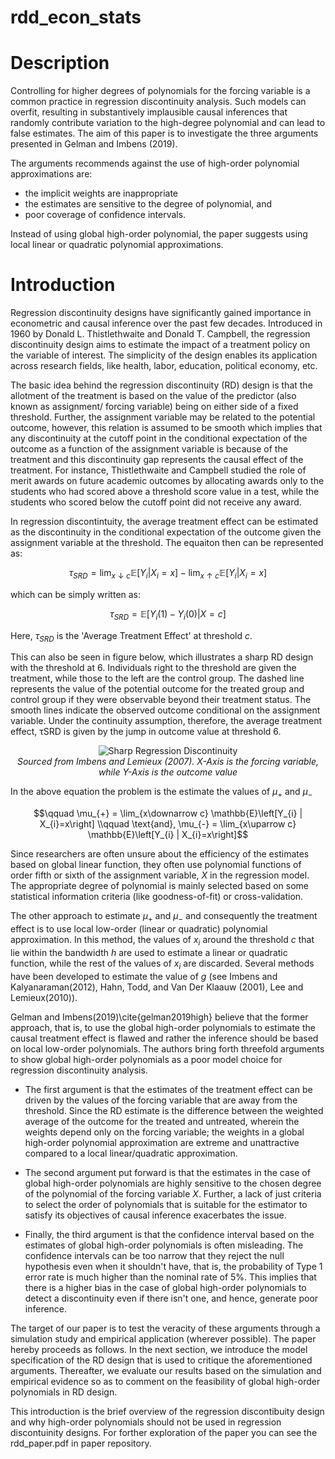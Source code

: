 rdd_econ_stats
==============

# Description

Controlling for higher degrees of polynomials for the forcing variable is a common 
practice in regression discontinuity analysis. Such models can overfit, resulting 
in substantively implausible causal inferences that randomly contribute variation 
to the high-degree polynomial and can lead to false estimates. The aim of this 
paper is to investigate the three arguments presented in Gelman and Imbens (2019). 

The arguments recommends against the use of high-order polynomial approximations 
are: 

* the implicit weights are inappropriate
* the estimates are sensitive to the degree of polynomial, and
* poor coverage of confidence intervals. 

Instead of using global high-order polynomial, the paper suggests using local 
linear or quadratic polynomial approximations.

# Introduction

Regression discontinuity designs have significantly gained importance in econometric 
and causal inference over the past few decades. Introduced in 1960 by Donald L.
Thistlethwaite and Donald T. Campbell, the regression discontinuity design aims to 
estimate the impact of a treatment policy on the variable of interest. The simplicity
of the design enables its application across research fields, like health, labor, 
education, political economy, etc.
    
The basic idea behind the regression discontinuity (RD) design is that the allotment 
of the treatment is based on the value of the predictor (also known as assignment/
forcing variable) being on either side of a fixed threshold. Further, the assignment
variable may be related to the potential outcome, however, this relation is assumed 
to be smooth which implies that any discontinuity at the cutoff point in the 
conditional expectation of the outcome as a function of the assignment variable is 
because of the treatment and this discontinuity gap represents the causal effect of 
the treatment. For instance, Thistlethwaite and Campbell studied the role of merit 
awards on future academic outcomes by allocating awards only to the students who had 
scored above a threshold score value in a test, while the students who scored below 
the cutoff point did not receive any award.
    
In regression discontintuity, the average treatment effect can be estimated as the 
discontinuity in the conditional expectation of the outcome given the assignment 
variable at the threshold. The equaiton then can be represented as:

$$ \tau_{SRD} = \lim_{x\downarrow c} \mathbb{E}[Y_{i} | X_{i}=x] - \lim_{x\uparrow c} \mathbb{E}\left[Y_{i} | X_{i}=x\right]$$

which can be simply written as:

$$ \tau_{SRD} = \mathbb{E}\left[Y_{i}(1) - Y_{i}(0)| X = c\right]$$

Here, $\tau_{SRD}$ is the 'Average Treatment Effect' at threshold $c$.

This can also be seen in figure below, which illustrates a sharp RD design with the threshold 
at 6. Individuals right to the threshold are given the treatment, while those to the left 
are the control group. The dashed line represents the value of the potential outcome for the 
treated group and control group if they were observable beyond their treatment status. The 
smooth lines indicate the observed outcome conditional on the assignment variable. Under the 
continuity assumption, therefore, the average treatment effect, τSRD is given by the jump in 
outcome value at threshold 6.

<p align="center">
  <img src="https://github.com/vanshajbindlish/regression_dicontuinity_design/blob/main/paper/Intro%20Sharp%20RDD.png" alt="Sharp Regression Discontinuity">
  <br>
  <em>Sourced from Imbens and Lemieux (2007). X-Axis is the forcing variable, while Y-Axis is the outcome value</em>
</p> 

In the above equation the problem is the estimate the values of $\mu_+$ and $\mu_-$

$$\qquad \mu_{+} = \lim_{x\downarrow c} \mathbb{E}\left[Y_{i} | X_{i}=x\right] \\qquad \text{and}, \mu_{-} = \lim_{x\uparrow c} \mathbb{E}\left[Y_{i} | X_{i}=x\right]$$

Since researchers are often unsure about the efficiency of the estimates based on global linear function, 
they often use polynomial functions of order fifth or sixth of the assignment variable, $X$ in the regression 
model. The appropriate degree of polynomial is mainly selected based on some statistical information 
criteria (like goodness-of-fit) or cross-validation.
    
The other approach to estimate $\mu_{+}$ and $\mu_{-}$ and consequently the treatment effect is to use local 
low-order (linear or quadratic) polynomial approximation. In this method, the values of $x_{i}$ around the 
threshold $c$ that lie within the bandwidth $h$ are used to estimate a linear or quadratic function, while 
the rest of the values of $x_{i}$ are discarded. Several methods have been developed to estimate the value 
of $g$ (see Imbens and Kalyanaraman(2012), Hahn, Todd, and Van Der Klaauw (2001), Lee and Lemieux(2010)).

Gelman and Imbens(2019)\cite{gelman2019high} believe that the former approach, that is, to use the global 
high-order polynomials to estimate the causal treatment effect is flawed and rather the inference should 
be based on local low-order polynomials. The authors bring forth threefold arguments to show global 
high-order polynomials as a poor model choice for regression discontinuity analysis.

* The first argument is that the estimates of the treatment effect can be driven by the values of 
the forcing variable that are away from the threshold. Since the RD estimate is the difference between 
the weighted average of the outcome for the treated and untreated, wherein the weights depend only on 
the forcing variable; the weights in a global high-order polynomial approximation are extreme and 
unattractive compared to a local linear/quadratic approximation.

* The second argument put forward is that the estimates in the case of global high-order polynomials 
are highly sensitive to the chosen degree of the polynomial of the forcing variable $X$. Further, a lack 
of just criteria to select the order of polynomials that is suitable for the estimator to satisfy its 
objectives of causal inference exacerbates the issue.

* Finally, the third argument is that the confidence interval based on the estimates of global 
high-order polynomials is often misleading. The confidence intervals can be too narrow that they reject 
the null hypothesis even when it shouldn't have, that is, the probability of Type 1 error rate is much 
higher than the nominal rate of 5\%. This implies that there is a higher bias in the case of global 
high-order polynomials to detect a discontinuity even if there isn't one, and hence, generate poor inference.

The target of our paper is to test the veracity of these arguments through a simulation study and 
empirical application (wherever possible). The paper hereby proceeds as follows. In the next section, 
we introduce the model specification of the RD design that is used to critique the aforementioned arguments. 
Thereafter, we evaluate our results based on the simulation and empirical evidence so as to comment on 
the feasibility of global high-order polynomials in RD design.

This introduction is the brief overview of the regression discontibuity design and why high-order polynomials
should not be used in regression discontuinity designs. For forther exploration of the paper you can see
the rdd_paper.pdf in paper repository.

